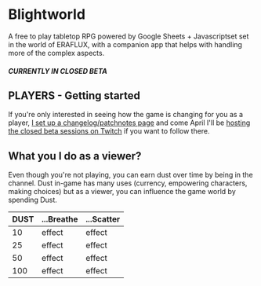 # Blightworld
A free to play tabletop RPG powered by Google Sheets + Javascriptset set in the world of ERAFLUX, with a companion app that helps with handling more of the complex aspects.  

##### CURRENTLY IN CLOSED BETA

## PLAYERS - Getting started
If you're only interested in seeing how the game is changing for you as a player, [I set up a changelog/patchnotes page](https://blight.world) and come April I'll be [hosting the closed beta sessions on Twitch](https://www.twitch.tv/lotusware) if you want to follow there.

## What you I do as a viewer?
Even though you're not playing, you can earn dust over time by being in the channel.  Dust in-game has many uses (currency, empowering characters, making choices) but as a viewer, you can influence the game world by spending Dust.

DUST | ...Breathe | ...Scatter
-----|---------|--------
10 | effect | effect
25 | effect | effect
50 | effect | effect
100 | effect | effect
